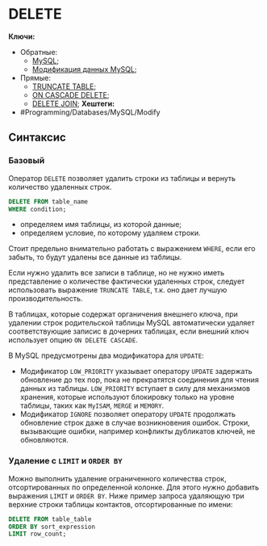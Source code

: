 
# DELETE

**Ключи:**
- Обратные:
	- [MySQL](MySQL);
	- [Модификация данных MySQL](mysql-modifying-data);
- Прямые:
	- [TRUNCATE TABLE](mysql-truncate-table);
	- [ON CASCADE DELETE](mysql-delete-cascade.md);
	- [DELETE JOIN](mysql-delete-join);
**Хештеги:** 
- #Programming/Databases/MySQL/Modify

## Синтаксис

### Базовый

Оператор `DELETE` позволяет удалить строки из таблицы и вернуть количество удаленных строк.

```sql
DELETE FROM table_name
WHERE condition;
```

- определяем имя таблицы, из которой данные;
- определяем условие, по которому удаляем строки.

Стоит предельно внимательно работать с выражением `WHERE`, если его забыть, то  будут удалены все данные из таблицы.

Если нужно удалить все записи в таблице, но не нужно иметь представление о количестве фактически удаленных строк, следует использовать выражение `TRUNCATE TABLE`, т.к. оно дает лучшую производительность.

В таблицах, которые содержат органичения внешнего ключа, при удалении строк родительской таблицы MySQL автоматически удаляет соответствующие записис в дочерних таблицах, если внешний ключ использует опцию `ON DELETE CASCADE`.

В MySQL предусмотрены два модификатора для `UPDATE`:

- Модификатор `LOW_PRIORITY` указывает оператору `UPDATE` задержать обновление до тех пор, пока не прекратятся соединения для чтения данных из таблицы. `LOW_PRIORITY` вступает в силу для механизмов хранения, которые используют блокировку только на уровне таблицы, таких как `MyISAM`, `MERGE` и `MEMORY`.
- Модификатор `IGNORE` позволяет оператору `UPDATE` продолжать обновление строк даже в случае возникновения ошибок. Строки, вызывающие ошибки, например конфликты дубликатов ключей, не обновляются.

### Удаление с `LIMIT` и `ORDER BY`

Можно выполнить удаление ограниченного количества строк, отсортированных по определенной колонке.  Для этого нужно добавить выражения `LIMIT` и `ORDER BY`. Ниже пример запроса удаляющую три верхние строки таблицы контактов, отсортированные по имени:

```sql
DELETE FROM table_table
ORDER BY sort_expression
LIMIT row_count;
```
